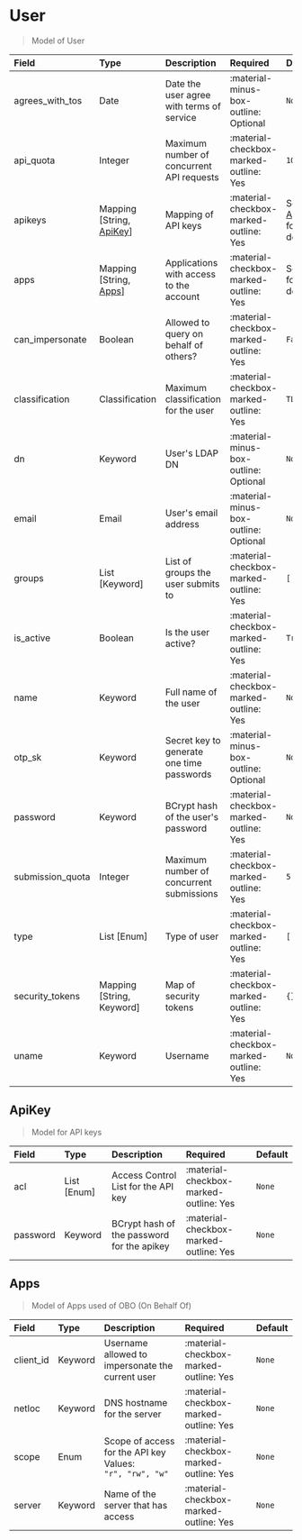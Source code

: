 [comment]: # (AUTOGENERATED MARKDOWN CONTENT. UPDATES TO ODM DOCUMENTATION SHOULD BE DONE THROUGH ASSEMBLYLINE-BASE REPO!)
# User
> Model of User

| Field | Type | Description | Required | Default |
| :--- | :--- | :--- | :--- | :--- |
| agrees_with_tos | Date | Date the user agree with terms of service | :material-minus-box-outline: Optional | `None` |
| api_quota | Integer | Maximum number of concurrent API requests | :material-checkbox-marked-outline: Yes | `10` |
| apikeys | Mapping [String, [ApiKey](/assemblyline4_docs/odm/models/user/#apikey)] | Mapping of API keys | :material-checkbox-marked-outline: Yes | See [ApiKey](/assemblyline4_docs/odm/models/user/#apikey) for more details. |
| apps | Mapping [String, [Apps](/assemblyline4_docs/odm/models/user/#apps)] | Applications with access to the account | :material-checkbox-marked-outline: Yes | See [Apps](/assemblyline4_docs/odm/models/user/#apps) for more details. |
| can_impersonate | Boolean | Allowed to query on behalf of others? | :material-checkbox-marked-outline: Yes | `False` |
| classification | Classification | Maximum classification for the user | :material-checkbox-marked-outline: Yes | `TLP:W` |
| dn | Keyword | User's LDAP DN | :material-minus-box-outline: Optional | `None` |
| email | Email | User's email address | :material-minus-box-outline: Optional | `None` |
| groups | List [Keyword] | List of groups the user submits to | :material-checkbox-marked-outline: Yes | `['USERS']` |
| is_active | Boolean | Is the user active? | :material-checkbox-marked-outline: Yes | `True` |
| name | Keyword | Full name of the user | :material-checkbox-marked-outline: Yes | `None` |
| otp_sk | Keyword | Secret key to generate one time passwords | :material-minus-box-outline: Optional | `None` |
| password | Keyword | BCrypt hash of the user's password | :material-checkbox-marked-outline: Yes | `None` |
| submission_quota | Integer | Maximum number of concurrent submissions | :material-checkbox-marked-outline: Yes | `5` |
| type | List [Enum] | Type of user | :material-checkbox-marked-outline: Yes | `['user']` |
| security_tokens | Mapping [String, Keyword] | Map of security tokens | :material-checkbox-marked-outline: Yes | `{}` |
| uname | Keyword | Username | :material-checkbox-marked-outline: Yes | `None` |


[comment]: # (AUTOGENERATED MARKDOWN CONTENT. UPDATES TO ODM DOCUMENTATION SHOULD BE DONE THROUGH ASSEMBLYLINE-BASE REPO!)
## ApiKey
> Model for API keys

| Field | Type | Description | Required | Default |
| :--- | :--- | :--- | :--- | :--- |
| acl | List [Enum] | Access Control List for the API key | :material-checkbox-marked-outline: Yes | `None` |
| password | Keyword | BCrypt hash of the password for the apikey | :material-checkbox-marked-outline: Yes | `None` |


[comment]: # (AUTOGENERATED MARKDOWN CONTENT. UPDATES TO ODM DOCUMENTATION SHOULD BE DONE THROUGH ASSEMBLYLINE-BASE REPO!)
## Apps
> Model of Apps used of OBO (On Behalf Of)

| Field | Type | Description | Required | Default |
| :--- | :--- | :--- | :--- | :--- |
| client_id | Keyword | Username allowed to impersonate the current user | :material-checkbox-marked-outline: Yes | `None` |
| netloc | Keyword | DNS hostname for the server | :material-checkbox-marked-outline: Yes | `None` |
| scope | Enum | Scope of access for the API key<br>Values:<br>`"r", "rw", "w"` | :material-checkbox-marked-outline: Yes | `None` |
| server | Keyword | Name of the server that has access | :material-checkbox-marked-outline: Yes | `None` |


